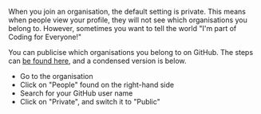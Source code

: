 When you join an organisation, the default setting is private. This means when people view your profile, they will not see which organisations you belong to. However, sometimes you want to tell the world "I'm part of Coding for Everyone!"

You can publicise which organisations you belong to on GitHub. The steps can [be found here](https://help.github.com/articles/publicizing-or-hiding-organization-membership/), and a condensed version is below.

- Go to the organisation
- Click on "People" found on the right-hand side
- Search for your GitHub user name
- Click on "Private", and switch it to "Public"
